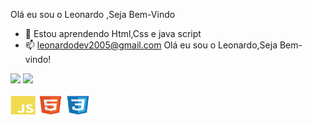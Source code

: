 Olá eu sou o Leonardo ,Seja Bem-Vindo



- 🌱 Estou aprendendo Html,Css e java script
- 📫 leonardodev2005@gmail.com
Olá eu sou o Leonardo,Seja Bem-vindo!
<div>
  <img height="180em" src="https://github-readme-stats.vercel.app/api?username=leonardoemanuel&show_icons=true&theme=dark">
  <img height="180em" src="https://github-readme-stats.vercel.app/api/top-langs/?username=leonardoemanuel&show_icons=true&theme=dark"
</div/>
<div style="display: inline_block"><br>
  <img align="center" alt="Rafa-Js" height="30" width="40" src="https://raw.githubusercontent.com/devicons/devicon/master/icons/javascript/javascript-plain.svg">
  <img align="center" alt="Rafa-HTML" height="30" width="40" src="https://raw.githubusercontent.com/devicons/devicon/master/icons/html5/html5-original.svg">
  <img align="center" alt="Rafa-CSS" height="30" width="40" src="https://raw.githubusercontent.com/devicons/devicon/master/icons/css3/css3-original.svg">
</div>
